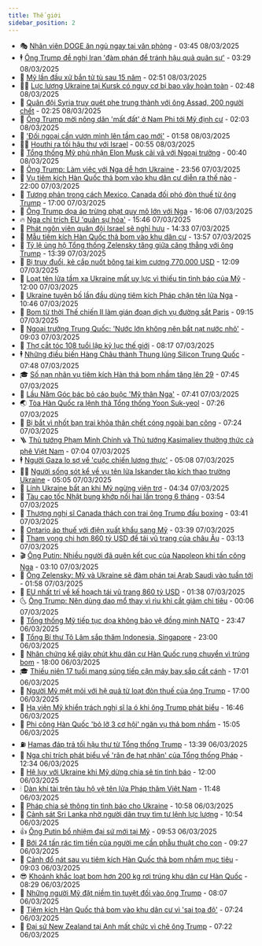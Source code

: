 ```yaml
---
title: Thế giới
sidebar_position: 2
---
```


<!-- vnexpress-the-gioi:START -->
- 🎭 [Nhân viên DOGE ăn ngủ ngay tại văn phòng](https://vnexpress.net/nhan-vien-doge-an-ngu-ngay-tai-van-phong-4858084.html) - 03:45 08/03/2025
- 🕴 [Ông Trump đề nghị Iran &#39;đàm phán để tránh hậu quả quân sự&#39;](https://vnexpress.net/ong-trump-de-nghi-iran-dam-phan-de-tranh-hau-qua-quan-su-4858333.html) - 03:29 08/03/2025
- 🤭 [Mỹ lần đầu xử bắn tử tù sau 15 năm](https://vnexpress.net/my-lan-dau-xu-ban-tu-tu-sau-15-nam-4858312.html) - 02:51 08/03/2025
- 🧑‍💻 [Lực lượng Ukraine tại Kursk có nguy cơ bị bao vây hoàn toàn](https://vnexpress.net/luc-luong-ukraine-tai-kursk-co-nguy-co-bi-bao-vay-hoan-toan-4858329.html) - 02:48 08/03/2025
- 🦏 [Quân đội Syria truy quét phe trung thành với ông Assad, 200 người chết](https://vnexpress.net/quan-doi-syria-truy-quet-phe-trung-thanh-voi-ong-assad-200-nguoi-chet-4858307.html) - 02:25 08/03/2025
- 🦒 [Ông Trump mời nông dân &#39;mất đất&#39; ở Nam Phi tới Mỹ định cư](https://vnexpress.net/ong-trump-moi-nong-dan-mat-dat-o-nam-phi-toi-my-dinh-cu-4858258.html) - 02:03 08/03/2025
- 🌈 [&#39;Đối ngoại cần vươn mình lên tầm cao mới&#39;](https://vnexpress.net/doi-ngoai-can-vuon-minh-len-tam-cao-moi-4858291.html) - 01:58 08/03/2025
- 🧑‍🏫 [Houthi ra tối hậu thư với Israel](https://vnexpress.net/houthi-ra-toi-hau-thu-voi-israel-4858285.html) - 00:55 08/03/2025
- 🐲 [Tổng thống Mỹ phủ nhận Elon Musk cãi vã với Ngoại trưởng](https://vnexpress.net/tong-thong-my-phu-nhan-elon-musk-cai-va-voi-ngoai-truong-4858279.html) - 00:40 08/03/2025
- 🦒 [Ông Trump: Làm việc với Nga dễ hơn Ukraine](https://vnexpress.net/ong-trump-lam-viec-voi-nga-de-hon-ukraine-4858276.html) - 23:56 07/03/2025
- 🐻 [Vụ tiêm kích Hàn Quốc thả bom vào khu dân cư diễn ra thế nào](https://vnexpress.net/vu-tiem-kich-han-quoc-tha-bom-vao-khu-dan-cu-dien-ra-the-nao-4858139.html) - 22:00 07/03/2025
- 🚀 [Tương phản trong cách Mexico, Canada đối phó đòn thuế từ ông Trump](https://vnexpress.net/tuong-phan-trong-cach-mexico-canada-doi-pho-don-thue-tu-ong-trump-vnepre-4857846.html) - 17:00 07/03/2025
- 🥰 [Ông Trump dọa áp trừng phạt quy mô lớn với Nga](https://vnexpress.net/ong-trump-doa-ap-trung-phat-quy-mo-lon-voi-nga-4858251.html) - 16:06 07/03/2025
- 🔥 [Nga chỉ trích EU &#39;quân sự hóa&#39;](https://vnexpress.net/nga-chi-trich-eu-quan-su-hoa-4858215.html) - 15:46 07/03/2025
- 🥳 [Phát ngôn viên quân đội Israel sẽ nghỉ hưu](https://vnexpress.net/phat-ngon-vien-quan-doi-israel-se-nghi-huu-4858228.html) - 14:33 07/03/2025
- 💼 [Mẫu tiêm kích Hàn Quốc thả bom vào khu dân cư](https://vnexpress.net/mau-tiem-kich-han-quoc-tha-bom-vao-khu-dan-cu-4858213.html) - 13:57 07/03/2025
- 🤡 [Tỷ lệ ủng hộ Tổng thống Zelensky tăng giữa căng thẳng với ông Trump](https://vnexpress.net/ty-le-ung-ho-tong-thong-zelensky-tang-giua-cang-thang-voi-ong-trump-4858205.html) - 13:39 07/03/2025
- 🌁 [Bị truy đuổi, kẻ cắp nuốt bông tai kim cương 770.000 USD](https://vnexpress.net/bi-truy-duoi-ke-cap-nuot-bong-tai-kim-cuong-770-000-usd-4858210.html) - 12:09 07/03/2025
- 🤩 [Loạt tên lửa tầm xa Ukraine mất uy lực vì thiếu tin tình báo của Mỹ](https://vnexpress.net/loat-ten-lua-tam-xa-ukraine-mat-uy-luc-vi-thieu-tin-tinh-bao-cua-my-4857879.html) - 12:00 07/03/2025
- 🎉 [Ukraine tuyên bố lần đầu dùng tiêm kích Pháp chặn tên lửa Nga](https://vnexpress.net/ukraine-tuyen-bo-lan-dau-dung-tiem-kich-phap-chan-ten-lua-nga-4858196.html) - 10:46 07/03/2025
- 🎉 [Bom từ thời Thế chiến II làm gián đoạn dịch vụ đường sắt Paris](https://vnexpress.net/bom-tu-thoi-the-chien-ii-lam-gian-doan-dich-vu-duong-sat-paris-4858080.html) - 09:15 07/03/2025
- 🌁 [Ngoại trưởng Trung Quốc: &#39;Nước lớn không nên bắt nạt nước nhỏ&#39;](https://vnexpress.net/ngoai-truong-trung-quoc-nuoc-lon-khong-nen-bat-nat-nuoc-nho-4858107.html) - 09:03 07/03/2025
- 🌊 [Thợ cắt tóc 108 tuổi lập kỷ lục thế giới](https://vnexpress.net/tho-cat-toc-108-tuoi-lap-ky-luc-the-gioi-4858060.html) - 08:17 07/03/2025
- 🕴 [Những điều biến Hàng Châu thành Thung lũng Silicon Trung Quốc](https://vnexpress.net/nhung-dieu-bien-hang-chau-thanh-thung-lung-silicon-trung-quoc-4856716.html) - 07:48 07/03/2025
- 🎓 [Số nạn nhân vụ tiêm kích Hàn thả bom nhầm tăng lên 29](https://vnexpress.net/so-nan-nhan-vu-tiem-kich-han-tha-bom-nham-tang-len-29-4858074.html) - 07:45 07/03/2025
- 🦩 [Lầu Năm Góc bác bỏ cáo buộc &#39;Mỹ thân Nga&#39;](https://vnexpress.net/lau-nam-goc-bac-bo-cao-buoc-my-than-nga-4858063.html) - 07:41 07/03/2025
- 🌏 [Tòa Hàn Quốc ra lệnh thả Tổng thống Yoon Suk-yeol](https://vnexpress.net/toa-han-quoc-ra-lenh-tha-tong-thong-yoon-suk-yeol-4858068.html) - 07:26 07/03/2025
- 🌋 [Bị bắt vì nhốt bạn trai khỏa thân chết cóng ngoài ban công](https://vnexpress.net/bi-bat-vi-nhot-ban-trai-khoa-than-chet-cong-ngoai-ban-cong-4858033.html) - 07:24 07/03/2025
- 🪜 [Thủ tướng Phạm Minh Chính và Thủ tướng Kasimaliev thưởng thức cà phê Việt Nam](https://vnexpress.net/thu-tuong-pham-minh-chinh-va-thu-tuong-kasimaliev-thuong-thuc-ca-phe-viet-nam-4858023.html) - 07:04 07/03/2025
- 🕴 [Người Gaza lo sợ về &#39;cuộc chiến lương thực&#39;](https://vnexpress.net/nguoi-gaza-lo-so-ve-cuoc-chien-luong-thuc-4857888.html) - 05:08 07/03/2025
- 🧑‍🏫 [Người sống sót kể về vụ tên lửa Iskander tập kích thao trường Ukraine](https://vnexpress.net/nguoi-song-sot-ke-ve-vu-ten-lua-iskander-tap-kich-thao-truong-ukraine-4856733.html) - 05:05 07/03/2025
- 🌮 [Lính Ukraine bất an khi Mỹ ngừng viện trợ](https://vnexpress.net/linh-ukraine-bat-an-khi-my-ngung-vien-tro-vnepre-4857657.html) - 04:34 07/03/2025
- 🚦 [Tàu cao tốc Nhật bung khớp nối hai lần trong 6 tháng](https://vnexpress.net/tau-cao-toc-nhat-bung-khop-noi-hai-lan-trong-6-thang-4857933.html) - 03:54 07/03/2025
- 💫 [Thượng nghị sĩ Canada thách con trai ông Trump đấu boxing](https://vnexpress.net/thuong-nghi-si-canada-thach-con-trai-ong-trump-dau-boxing-4857900.html) - 03:41 07/03/2025
- 🤡 [Ontario áp thuế với điện xuất khẩu sang Mỹ](https://vnexpress.net/ontario-ap-thue-voi-dien-xuat-khau-sang-my-4857940.html) - 03:39 07/03/2025
- 🦣 [Tham vọng chi hơn 860 tỷ USD để tái vũ trang của châu Âu](https://vnexpress.net/tham-vong-chi-hon-860-ty-usd-de-tai-vu-trang-cua-chau-au-4856928.html) - 03:13 07/03/2025
- 🎬 [Ông Putin: Nhiều người đã quên kết cục của Napoleon khi tấn công Nga](https://vnexpress.net/ong-putin-nhieu-nguoi-da-quen-ket-cuc-cua-napoleon-khi-tan-cong-nga-4857876.html) - 03:10 07/03/2025
- 🎉 [Ông Zelensky: Mỹ và Ukraine sẽ đàm phán tại Arab Saudi vào tuần tới](https://vnexpress.net/ong-zelensky-my-va-ukraine-se-dam-phan-tai-arab-saudi-vao-tuan-toi-4857890.html) - 01:58 07/03/2025
- 🎡 [EU nhất trí về kế hoạch tái vũ trang 860 tỷ USD](https://vnexpress.net/eu-nhat-tri-ve-ke-hoach-tai-vu-trang-860-ty-usd-4857851.html) - 01:38 07/03/2025
- 🌜 [Ông Trump: Nên dùng dao mổ thay vì rìu khi cắt giảm chi tiêu](https://vnexpress.net/ong-trump-nen-dung-dao-mo-thay-vi-riu-khi-cat-giam-chi-tieu-4857843.html) - 00:06 07/03/2025
- 🎡 [Tổng thống Mỹ tiếp tục dọa không bảo vệ đồng minh NATO](https://vnexpress.net/tong-thong-my-tiep-tuc-doa-khong-bao-ve-dong-minh-nato-4857838.html) - 23:47 06/03/2025
- 🤗 [Tổng Bí thư Tô Lâm sắp thăm Indonesia, Singapore](https://vnexpress.net/tong-bi-thu-to-lam-sap-tham-indonesia-singapore-4857811.html) - 23:00 06/03/2025
- 🦩 [Nhân chứng kể giây phút khu dân cư Hàn Quốc rung chuyển vì trúng bom](https://vnexpress.net/nhan-chung-ke-giay-phut-khu-dan-cu-han-quoc-rung-chuyen-vi-trung-bom-4857758.html) - 18:00 06/03/2025
- 🎓 [Thiếu niên 17 tuổi mang súng tiếp cận máy bay sắp cất cánh](https://vnexpress.net/thieu-nien-17-tuoi-mang-sung-tiep-can-may-bay-sap-cat-canh-4857821.html) - 17:01 06/03/2025
- 🌁 [Người Mỹ mệt mỏi với hệ quả từ loạt đòn thuế của ông Trump](https://vnexpress.net/nguoi-my-met-moi-voi-he-qua-tu-loat-don-thue-cua-ong-trump-4857471.html) - 17:00 06/03/2025
- 🤩 [Hạ viện Mỹ khiển trách nghị sĩ la ó khi ông Trump phát biểu](https://vnexpress.net/ha-vien-my-khien-trach-nghi-si-la-o-khi-ong-trump-phat-bieu-4857823.html) - 16:46 06/03/2025
- 👹 [Phi công Hàn Quốc &#39;bỏ lỡ 3 cơ hội&#39; ngăn vụ thả bom nhầm](https://vnexpress.net/phi-cong-han-quoc-bo-lo-3-co-hoi-ngan-vu-tha-bom-nham-4857783.html) - 15:05 06/03/2025
- ⛽️ [Hamas đáp trả tối hậu thư từ Tổng thống Trump](https://vnexpress.net/hamas-dap-tra-toi-hau-thu-tu-tong-thong-trump-4857773.html) - 13:39 06/03/2025
- 🚀 [Nga chỉ trích phát biểu về &#39;răn đe hạt nhân&#39; của Tổng thống Pháp](https://vnexpress.net/nga-chi-trich-phat-bieu-ve-ran-de-hat-nhan-cua-tong-thong-phap-4857752.html) - 12:34 06/03/2025
- 🎡 [Hệ lụy với Ukraine khi Mỹ dừng chia sẻ tin tình báo](https://vnexpress.net/he-luy-voi-ukraine-khi-my-dung-chia-se-tin-tinh-bao-4857379.html) - 12:00 06/03/2025
- 🕯 [Dàn khí tài trên tàu hộ vệ tên lửa Pháp thăm Việt Nam](https://vnexpress.net/dan-khi-tai-tren-tau-ho-ve-ten-lua-phap-tham-viet-nam-4857717.html) - 11:48 06/03/2025
- 🐻 [Pháp chia sẻ thông tin tình báo cho Ukraine](https://vnexpress.net/phap-chia-se-thong-tin-tinh-bao-cho-ukraine-4857702.html) - 10:58 06/03/2025
- 🚦 [Cảnh sát Sri Lanka nhờ người dân truy tìm tư lệnh lực lượng](https://vnexpress.net/canh-sat-sri-lanka-nho-nguoi-dan-truy-tim-tu-lenh-luc-luong-4857736.html) - 10:54 06/03/2025
- 👍 [Ông Putin bổ nhiệm đại sứ mới tại Mỹ](https://vnexpress.net/ong-putin-bo-nhiem-dai-su-moi-tai-my-4857671.html) - 09:53 06/03/2025
- 🚀 [Bới 24 tấn rác tìm tiền của người mẹ cần phẫu thuật cho con](https://vnexpress.net/boi-24-tan-rac-tim-tien-cua-nguoi-me-can-phau-thuat-cho-con-4857663.html) - 09:27 06/03/2025
- 🌮 [Cảnh đổ nát sau vụ tiêm kích Hàn Quốc thả bom nhầm mục tiêu](https://vnexpress.net/canh-do-nat-sau-vu-tiem-kich-han-quoc-tha-bom-nham-muc-tieu-4857597.html) - 09:03 06/03/2025
- 😎 [Khoảnh khắc loạt bom hơn 200 kg rơi trúng khu dân cư Hàn Quốc](https://vnexpress.net/khoanh-khac-loat-bom-hon-200-kg-roi-trung-khu-dan-cu-han-quoc-4857660.html) - 08:29 06/03/2025
- 🐲 [Những người Mỹ đặt niềm tin tuyệt đối vào ông Trump](https://vnexpress.net/nhung-nguoi-my-dat-niem-tin-tuyet-doi-vao-ong-trump-4856949.html) - 08:07 06/03/2025
- 💫 [Tiêm kích Hàn Quốc thả bom vào khu dân cư vì &#39;sai tọa độ&#39;](https://vnexpress.net/tiem-kich-han-quoc-tha-bom-vao-khu-dan-cu-vi-sai-toa-do-4857614.html) - 07:24 06/03/2025
- 👀 [Đại sứ New Zealand tại Anh mất chức vì chê ông Trump](https://vnexpress.net/dai-su-new-zealand-tai-anh-mat-chuc-vi-che-ong-trump-4857546.html) - 07:22 06/03/2025<!-- vnexpress-the-gioi:END -->